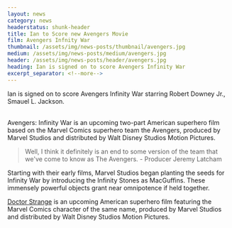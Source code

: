 ```yaml
---
layout: news
category: news
headerstatus: shunk-header
title: Ian to Score new Avengers Movie
film: Avengers Infnity War
thumbnail: /assets/img/news-posts/thumbnail/avengers.jpg
medium: /assets/img/news-posts/medium/avengers.jpg
header: /assets/img/news-posts/header/avengers.jpg
heading: Ian is signed on to score Avengers Infinity War
excerpt_separator: <!--more-->
---
```


Ian is signed on to score Avengers Infinity War starring Robert Downey Jr., Smauel L. Jackson.<!--more-->
<br/><br/>

Avengers: Infinity War is an upcoming two-part American superhero film based on the Marvel Comics superhero team the Avengers,
produced by Marvel Studios and distributed by Walt Disney Studios Motion Pictures.

> Well, I think it definitely is an end to some version of the team that we've come to know as The Avengers. - Producer Jeremy Latcham

Starting with their early films, Marvel Studios began planting the seeds for Infinity War by introducing the Infinity Stones as MacGuffins.
These immensely powerful objects grant near omnipotence if held together.

[Doctor Strange][This is a link] is an upcoming American superhero film featuring the Marvel Comics character of the same name,
produced by Marvel Studios and distributed by Walt Disney Studios Motion Pictures.

[This is a link]: https://en.wikipedia.org/wiki/Doctor_Strange_(film)